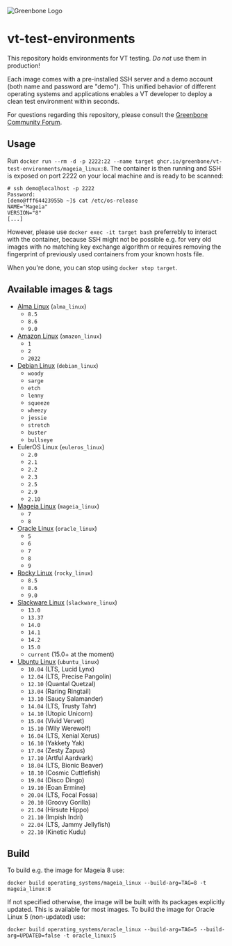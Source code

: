 ![Greenbone Logo](https://www.greenbone.net/wp-content/uploads/gb_new-logo_horizontal_rgb_small.png)

# vt-test-environments
This repository holds environments for VT testing. _Do not_ use them in production!

Each image comes with a pre-installed SSH server and a demo account (both name and password are "demo"). This unified behavior of different operating systems and applications enables a VT developer to deploy a clean test environment within seconds.

For questions regarding this repository, please consult the [Greenbone Community Forum](https://forum.greenbone.net/).

## Usage
Run `docker run --rm -d -p 2222:22 --name target ghcr.io/greenbone/vt-test-environments/mageia_linux:8`. The container is then running and SSH is exposed on port 2222 on your local machine and is ready to be scanned:
```
# ssh demo@localhost -p 2222
Password: 
[demo@fff64423955b ~]$ cat /etc/os-release 
NAME="Mageia"
VERSION="8"
[...]
```
However, please use `docker exec -it target bash` preferrebly to interact with the container, because SSH might not be possible e.g. for very old images with no matching key exchange algorithm or requires removing the fingerprint of previously used containers from your known hosts file.

When you're done, you can stop using `docker stop target`.
## Available images & tags
- [Alma Linux](https://hub.docker.com/_/almalinux/tags) (`alma_linux`)
    - `8.5`
    - `8.6`
    - `9.0`
- [Amazon Linux](https://hub.docker.com/_/amazonlinux/tags) (`amazon_linux`)
    - `1`
    - `2`
    - `2022`
- [Debian Linux](https://hub.docker.com/_/debian/tags) (`debian_linux`)
    - `woody`
    - `sarge`
    - `etch`
    - `lenny`
    - `squeeze`
    - `wheezy`
    - `jessie`
    - `stretch`
    - `buster`
    - `bullseye`
- EulerOS Linux (`euleros_linux`)
    - `2.0`
    - `2.1`
    - `2.2`
    - `2.3`
    - `2.5`
    - `2.9`
    - `2.10`
- [Mageia Linux](https://hub.docker.com/_/mageia/tags) (`mageia_linux`)
    - `7`
    - `8`
- [Oracle Linux](https://hub.docker.com/_/oraclelinux/tags) (`oracle_linux`)
    - `5`
    - `6`
    - `7`
    - `8`
    - `9`
- [Rocky Linux](https://hub.docker.com/_/rockylinux/tags) (`rocky_linux`)
    - `8.5`
    - `8.6`
    - `9.0`
- [Slackware Linux](https://hub.docker.com/r/vbatts/slackware/tags) (`slackware_linux`)
    - `13.0`
    - `13.37`
    - `14.0`
    - `14.1`
    - `14.2`
    - `15.0`
    - `current` (15.0+ at the moment)
- [Ubuntu Linux](https://hub.docker.com/_/ubuntu/tags) (`ubuntu_linux`)
    - `10.04` (LTS, Lucid Lynx)
    - `12.04` (LTS, Precise Pangolin)
    - `12.10` (Quantal Quetzal)
    - `13.04` (Raring Ringtail)
    - `13.10` (Saucy Salamander)
    - `14.04` (LTS, Trusty Tahr)
    - `14.10` (Utopic Unicorn)
    - `15.04` (Vivid Vervet)
    - `15.10` (Wily Werewolf)
    - `16.04` (LTS, Xenial Xerus)
    - `16.10` (Yakkety Yak)
    - `17.04` (Zesty Zapus)
    - `17.10` (Artful Aardvark)
    - `18.04` (LTS, Bionic Beaver)
    - `18.10` (Cosmic Cuttlefish)
    - `19.04` (Disco Dingo)
    - `19.10` (Eoan Ermine)
    - `20.04` (LTS, Focal Fossa)
    - `20.10` (Groovy Gorilla)
    - `21.04` (Hirsute Hippo)
    - `21.10` (Impish Indri)
    - `22.04` (LTS, Jammy Jellyfish)
    - `22.10` (Kinetic Kudu)

## Build
To build e.g. the image for Mageia 8 use:
```
docker build operating_systems/mageia_linux --build-arg=TAG=8 -t mageia_linux:8
```

If not specified otherwise, the image will be built with its packages explicitly updated. This is available for most images. To build the image for Oracle Linux 5 (non-updated) use:
```
docker build operating_systems/oracle_linux --build-arg=TAG=5 --build-arg=UPDATED=false -t oracle_linux:5
```

